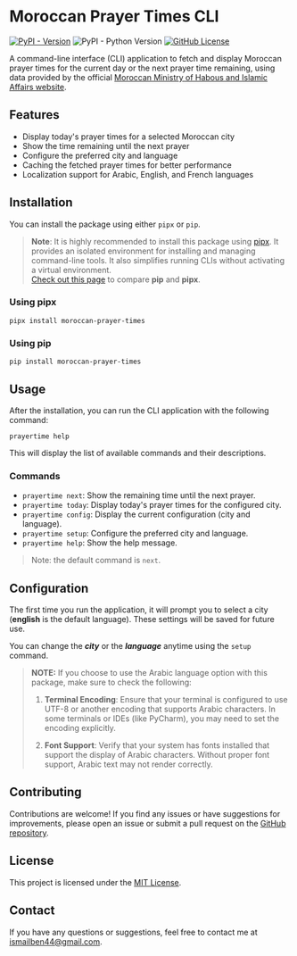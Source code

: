 # Moroccan Prayer Times CLI

<!-- [![Project Status: Active – The project has reached a stable, usable state and is being actively developed.](https://www.repostatus.org/badges/latest/active.svg)](https://www.repostatus.org/#active) -->
[![PyPI - Version](https://img.shields.io/pypi/v/moroccan-prayer-times?style=for-the-badge)](https://pypi.org/project/moroccan-prayer-times/)
![PyPI - Python Version](https://img.shields.io/pypi/pyversions/moroccan-prayer-times?style=for-the-badge)
[![GitHub License](https://img.shields.io/github/license/ismailbenhallam/prayer-times-cli?style=for-the-badge)](https://github.com/ismailbenhallam/prayer-times-cli/?tab=MIT-1-ov-file)

<!-- ![GitHub Issues or Pull Requests](https://img.shields.io/github/issues/ismailbenhallam/prayer-times-cli)
![GitHub Repo stars](https://img.shields.io/github/stars/ismailbenhallam/prayer-times-cli?)-->

A command-line interface (CLI) application to fetch and display Moroccan prayer times for the current day or the next
prayer time remaining, using data provided by the official [Moroccan Ministry of Habous and Islamic Affairs
website](https://habous.gov.ma/).

## Features

- Display today's prayer times for a selected Moroccan city
- Show the time remaining until the next prayer
- Configure the preferred city and language
- Caching the fetched prayer times for better performance
- Localization support for Arabic, English, and French languages

## Installation

You can install the package using either `pipx` or `pip`.

> **Note**: It is highly recommended to install this package using [pipx](https://pipx.pypa.io/stable/). It provides
> an isolated environment for installing and managing command-line tools. It also simplifies running CLIs without
> activating a virtual environment.  
> [Check out this page](https://pipx.pypa.io/stable/comparisons/) to compare **pip** and **pipx**.

### Using pipx

```shell
pipx install moroccan-prayer-times
```

### Using pip

```shell
pip install moroccan-prayer-times
```

## Usage

After the installation, you can run the CLI application with the following command:

```shell
prayertime help
```

This will display the list of available commands and their descriptions.

### Commands

- `prayertime next`: Show the remaining time until the next prayer.
- `prayertime today`: Display today's prayer times for the configured city.
- `prayertime config`: Display the current configuration (city and language).
- `prayertime setup`: Configure the preferred city and language.
- `prayertime help`: Show the help message.

> Note: the default command is `next`.

## Configuration

The first time you run the application, it will prompt you to select a city (**english** is the default language). These
settings will be saved for future use.

You can change the _**city**_ or the **_language_** anytime using the `setup` command.

> **NOTE:** If you choose to use the Arabic language option with this package, make sure to check the following:
>
> 1. **Terminal Encoding**: Ensure that your terminal is configured to use UTF-8 or another encoding that supports
     Arabic characters. In some terminals or IDEs (like PyCharm), you may need to set the encoding explicitly.
>
> 2. **Font Support**: Verify that your system has fonts installed that support the display of Arabic characters.
     Without proper font support, Arabic text may not render correctly.

## Contributing

Contributions are welcome! If you find any issues or have suggestions for improvements, please open an issue or submit a
pull request on the [GitHub repository](https://github.com/ismailbenhallam/prayer-times-cli/).

## License

This project is licensed under
the [MIT License](https://github.com/ismailbenhallam/prayer-times-cli/?tab=MIT-1-ov-file).

## Contact

If you have any questions or suggestions, feel free to contact me
at [ismailben44@gmail.com](mailto:ismailben44@gmail.com).